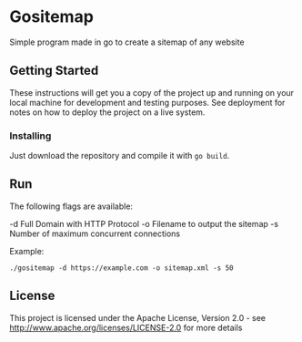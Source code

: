 # Gositemap

Simple program made in go to create a sitemap of any website

## Getting Started

These instructions will get you a copy of the project up and running on your local machine for development and testing purposes. See deployment for notes on how to deploy the project on a live system.

### Installing

Just download the repository and compile it with `go build`.  

## Run 

The following flags are available:

-d Full Domain with HTTP Protocol
-o Filename to output the sitemap
-s Number of maximum concurrent connections

Example:

```
./gositemap -d https://example.com -o sitemap.xml -s 50
```

## License

This project is licensed under the Apache License, Version 2.0 - see http://www.apache.org/licenses/LICENSE-2.0 for more details
